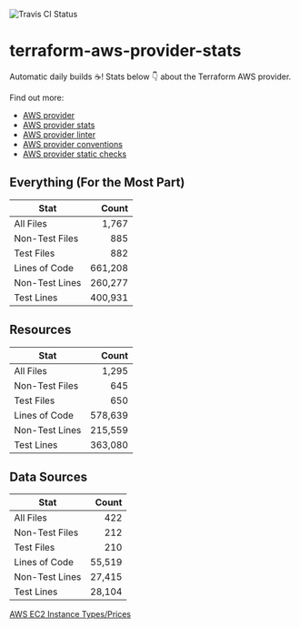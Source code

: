 ![Travis CI Status](https://travis-ci.org/YakDriver/terraform-aws-provider-stats.svg?branch=main)
# terraform-aws-provider-stats

Automatic daily builds :coffee:! Stats below :point_down: about the Terraform AWS provider.

Find out more:
* [AWS provider](https://github.com/terraform-providers/terraform-provider-aws)
* [AWS provider stats](https://github.com/YakDriver/terraform-aws-provider-stats)
* [AWS provider linter](https://github.com/terraform-providers/terraform-provider-aws/tree/master/awsproviderlint)
* [AWS provider conventions](https://github.com/YakDriver/terraform-aws-conventions)
* [AWS provider static checks](https://github.com/YakDriver/terraform-aws-provider-static-checks)



## Everything (For the Most Part)

|  Stat  |  Count  |
| ------------- | -------------: |
|  All Files  |  1,767  |
|  Non-Test Files  |  885  |
|  Test Files  |  882  |
|  Lines of Code  |  661,208  |
|  Non-Test Lines  |  260,277  |
|  Test Lines  |  400,931  |



## Resources

|  Stat  |  Count  |
| ------------- | -------------: |
|  All Files  |  1,295  |
|  Non-Test Files  |  645  |
|  Test Files  |  650  |
|  Lines of Code  |  578,639  |
|  Non-Test Lines  |  215,559  |
|  Test Lines  |  363,080  |



## Data Sources

|  Stat  |  Count  |
| ------------- | -------------: |
|  All Files  |  422  |
|  Non-Test Files  |  212  |
|  Test Files  |  210  |
|  Lines of Code  |  55,519  |
|  Non-Test Lines  |  27,415  |
|  Test Lines  |  28,104  |




[AWS EC2 Instance Types/Prices](https://github.com/YakDriver/aws-ec2-instance-types)
